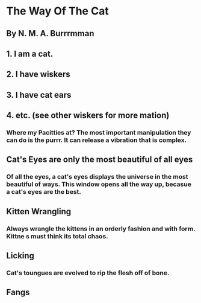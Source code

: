 # The Way Of The Cat

## By N. M. A. Burrrmman

## 1. I am a cat.
## 2. I have wiskers
## 3. I have cat ears
## 4. etc. (see other wiskers for more mation)

### Where my Pacitties at? The most important manipulation they can do is the purrr. It can release a vibration that is complex.

## Cat's Eyes are only the most beautiful of all eyes
### Of all the eyes, a cat's eyes displays the universe in the most beautiful of ways. This window opens all the way up, becasue a cat's eyes are the best.

## Kitten Wrangling
### Always wrangle the kittens in an orderly fashion and with form. Kittne s must think its total chaos.

## Licking
### Cat's toungues are evolved to rip the flesh off of bone.

## Fangs
###
